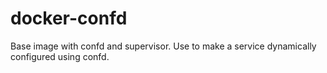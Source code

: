docker-confd
============

Base image with confd and supervisor. Use to make a service dynamically configured using confd.
